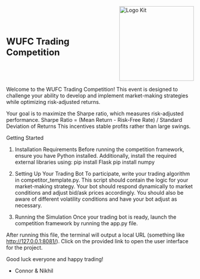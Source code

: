 <div style="display: flex; align-items: center;">
  <h1 style="font-size: 24px; font-weight: bold; margin-right: 10px;">WUFC Trading Competition</h1>
  <img src="https://github.com/user-attachments/assets/1062f996-d5ea-44ec-b961-2137f6a6f707" alt="Logo Kit" width="200" height="200">
</div>




Welcome to the WUFC Trading Competition! This event is designed to challenge your ability to develop and implement market-making strategies while optimizing risk-adjusted returns.

Your goal is to maximize the Sharpe ratio, which measures risk-adjusted performance.
Sharpe Ratio = (Mean Return - Risk-Free Rate) / Standard Deviation of Returns
This incentives stable profits rather than large swings.

Getting Started
1. Installation Requirements
Before running the competition framework, ensure you have Python installed. Additionally, install the required external libraries using:
pip install Flask
pip install numpy

2. Setting Up Your Trading Bot
To participate, write your trading algorithm in competitor_template.py. This script should contain the logic for your market-making strategy.
Your bot should respond dynamically to market conditions and adjust bid/ask prices accordingly. You should also be aware of different volatility conditions and have your bot adjust as necessary.

4. Running the Simulation
Once your trading bot is ready, launch the competition framework by running the app.py file.

After running this file, the terminal will output a local URL (something like http://127.0.0.1:8081/). Click on the provided link to open the user interface for the project.


Good luck everyone and happy trading!

- Connor & Nikhil


